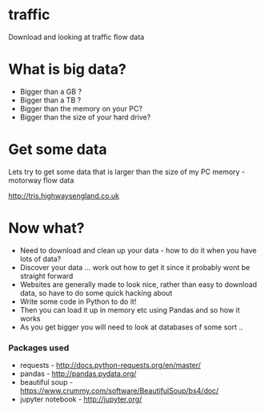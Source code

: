 # traffic

Download and looking at traffic flow data


# What is big data?

* Bigger than a GB ?
* Bigger than a TB ?
* Bigger than the memory on your PC?
* Bigger than the size of your hard drive?

# Get some data

Lets try to get some data that is larger than the size of my PC memory - motorway flow data

http://tris.highwaysengland.co.uk

# Now what? 

* Need to download and clean up your data - how to do it when you have lots of data?
* Discover your data ... work out how to get it since it probably wont be straight forward
* Websites are generally made to look nice, rather than easy to download data, so have to do some quick hacking about
* Write some code in Python to do it!
* Then you can load it up in memory etc using Pandas and so how it works
* As you get bigger you will need to look at databases of some sort ..

### Packages used

* requests - http://docs.python-requests.org/en/master/
* pandas - http://pandas.pydata.org/
* beautiful soup - https://www.crummy.com/software/BeautifulSoup/bs4/doc/
* jupyter notebook - http://jupyter.org/
